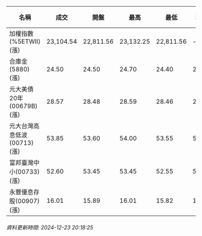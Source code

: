| 名稱 | 成交 | 開盤 | 最高 | 最低 | 均價 | 成交金額(億) | 昨收 | 漲跌幅 | 漲跌 | 總量 | 昨量 | 振幅 |
| -------- | -------- | -------- | -------- |-------- | -------- | -------- |-------- |-------- |-------- | -------- | -------- |-------- |
|加權指數(%5ETWII) (漲)|23,104.54|22,811.56|23,132.25|22,811.56|-|3,539.05|22,510.25|2.64%|594.29|6,842,887|0|1.42%|
|合庫金(5880) (漲)|24.50|24.50|24.70|24.40|24.54|2.15|24.30|0.82%|0.20|8,740|75,704|1.23%|
|元大美債20年(00679B) (漲)|28.57|28.48|28.59|28.46|28.54|10.63|28.52|0.18%|0.05|37,236|59,310|0.46%|
|元大台灣高息低波(00713) (漲)|53.85|53.60|54.00|53.55|53.77|4.08|53.35|0.94%|0.50|7,588|15,972|0.84%|
|富邦臺灣中小(00733) (漲)|52.60|53.45|53.45|52.55|52.79|0.295|52.30|0.57%|0.30|558|796|1.72%|
|永豐優息存股(00907) (漲)|16.01|15.89|16.01|15.82|15.93|0.755|15.78|1.46%|0.23|4,740|7,027|1.20%|
###### 資料更新時間: 2024-12-23 20:18:25